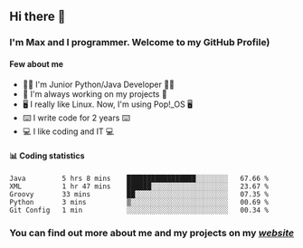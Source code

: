 ## Hi there 👋
### I'm Max and I programmer. Welcome to my GitHub Profile)

#### **Few about me**
- 👨‍💻 I'm Junior Python/Java Developer 👨‍💻
- 📁 I'm always working on my projects 📁
- 🖥️ I really like Linux. Now, I'm using Pop!_OS 🖥️
- ⌨️ I write code for 2 years ⌨️
- 💻 I like coding and IT 💻

#### 📊 **Coding statistics**
<!--START_SECTION:waka-->
```text
Java         5 hrs 8 mins    █████████████████░░░░░░░░   67.66 % 
XML          1 hr 47 mins    ██████░░░░░░░░░░░░░░░░░░░   23.67 % 
Groovy       33 mins         ██░░░░░░░░░░░░░░░░░░░░░░░   07.35 % 
Python       3 mins          ▒░░░░░░░░░░░░░░░░░░░░░░░░   00.69 % 
Git Config   1 min           ░░░░░░░░░░░░░░░░░░░░░░░░░   00.34 % 
```
<!--END_SECTION:waka-->

### **You can find out more about me and my projects on my *[website](https://merive.herokuapp.com/)***
